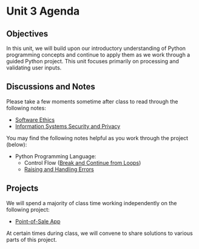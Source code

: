 # Unit 3 Agenda

## Objectives

In this unit, we will build upon our introductory understanding of Python programming concepts and continue to apply them as we work through a guided Python project. This unit focuses primarily on processing and validating user inputs.

## Discussions and Notes

Please take a few moments sometime after class to read through the following notes:

  + [Software Ethics](/notes/software/ethics.md)
  + [Information Systems Security and Privacy](/notes/information-systems/security-privacy.md)

You may find the following notes helpful as you work through the project (below):

  + Python Programming Language:
    + Control Flow ([Break and Continue from Loops](https://docs.python.org/3/tutorial/controlflow.html#break-and-continue-statements-and-else-clauses-on-loops))
    + [Raising and Handling Errors](/notes/programming-languages/python/errors.md)

## Projects

We will spend a majority of class time working independently on the following project:

  + [Point-of-Sale App](/projects/point-of-sale-app/project.md)

At certain times during class, we will convene to share solutions to various parts of this project.
